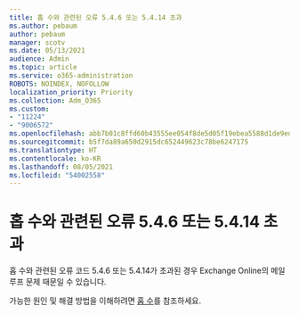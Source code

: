 ```yaml
---
title: 홉 수와 관련된 오류 5.4.6 또는 5.4.14 초과
ms.author: pebaum
author: pebaum
manager: scotv
ms.date: 05/13/2021
audience: Admin
ms.topic: article
ms.service: o365-administration
ROBOTS: NOINDEX, NOFOLLOW
localization_priority: Priority
ms.collection: Adm_O365
ms.custom:
- "11224"
- "9006572"
ms.openlocfilehash: abb7b01c8ffd60b43555ee054f8de5d05f19ebea5588d1de9ed7f35532cb56ee
ms.sourcegitcommit: b5f7da89a650d2915dc652449623c78be6247175
ms.translationtype: HT
ms.contentlocale: ko-KR
ms.lasthandoff: 08/05/2021
ms.locfileid: "54002558"
---
```

# <a name="error-546-or-5414-related-to-hop-count-exceeded"></a>홉 수와 관련된 오류 5.4.6 또는 5.4.14 초과

홉 수와 관련된 오류 코드 5.4.6 또는 5.4.14가 초과된 경우 Exchange Online의 메일 루프 문제 때문일 수 있습니다.

가능한 원인 및 해결 방법을 이해하려면 [홉 수](/exchange/mail-flow-best-practices/non-delivery-reports-in-exchange-online/fix-error-code-5-4-6-through-5-4-20-in-exchange-online)를 참조하세요.